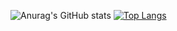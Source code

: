 ![Anurag's GitHub stats](https://github-readme-stats.vercel.app/api?username=sungchi127&theme=algolia&show_icons=true)
[![Top Langs](https://github-readme-stats.vercel.app/api/top-langs/?username=anuraghazra&layout=donut)](https://github.com/anuraghazra/github-readme-stats)
